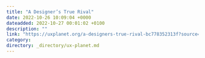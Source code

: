 ```yaml
---
title: "A Designer’s True Rival"
date: 2022-10-26 10:09:04 +0000
dateadded: 2022-10-27 00:01:02 +0100
description: ""
link: "https://uxplanet.org/a-designers-true-rival-bc778352313f?source=rss----819cc2aaeee0---4"
category:
directory: _directory/ux-planet.md
---
```

